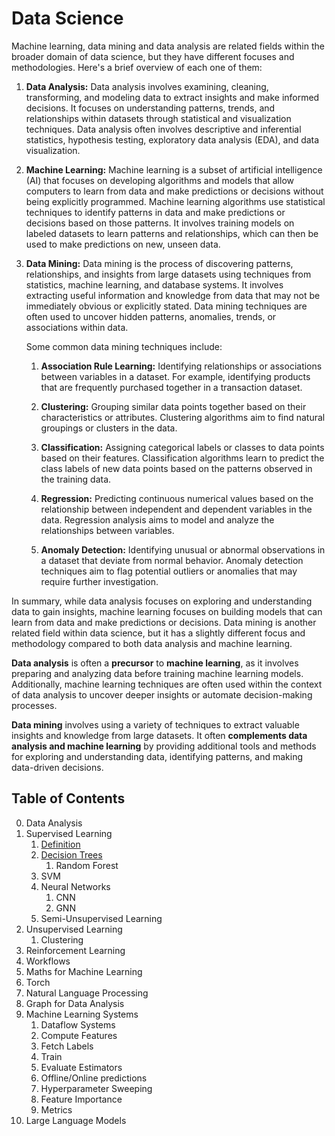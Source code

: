 # Data Science

Machine learning, data mining and data analysis are related fields within the broader domain of data science, but they have different focuses and methodologies. Here's a brief overview of each one of them:

1. **Data Analysis:**
   Data analysis involves examining, cleaning, transforming, and modeling data to extract insights and make informed decisions. It focuses on understanding patterns, trends, and relationships within datasets through statistical and visualization techniques. Data analysis often involves descriptive and inferential statistics, hypothesis testing, exploratory data analysis (EDA), and data visualization.

2. **Machine Learning:**
   Machine learning is a subset of artificial intelligence (AI) that focuses on developing algorithms and models that allow computers to learn from data and make predictions or decisions without being explicitly programmed. Machine learning algorithms use statistical techniques to identify patterns in data and make predictions or decisions based on those patterns. It involves training models on labeled datasets to learn patterns and relationships, which can then be used to make predictions on new, unseen data.

3. **Data Mining:**
    Data mining is the process of discovering patterns, relationships, and insights from large datasets using techniques from statistics, machine learning, and database systems. It involves extracting useful information and knowledge from data that may not be immediately obvious or explicitly stated. Data mining techniques are often used to uncover hidden patterns, anomalies, trends, or associations within data.

    Some common data mining techniques include:

    1. **Association Rule Learning:** Identifying relationships or associations between variables in a dataset. For example, identifying products that are frequently purchased together in a transaction dataset.

    2. **Clustering:** Grouping similar data points together based on their characteristics or attributes. Clustering algorithms aim to find natural groupings or clusters in the data.

    3. **Classification:** Assigning categorical labels or classes to data points based on their features. Classification algorithms learn to predict the class labels of new data points based on the patterns observed in the training data.

    4. **Regression:** Predicting continuous numerical values based on the relationship between independent and dependent variables in the data. Regression analysis aims to model and analyze the relationships between variables.

    5. **Anomaly Detection:** Identifying unusual or abnormal observations in a dataset that deviate from normal behavior. Anomaly detection techniques aim to flag potential outliers or anomalies that may require further investigation.

In summary, while data analysis focuses on exploring and understanding data to gain insights, machine learning focuses on building models that can learn from data and make predictions or decisions. Data mining is another related field within data science, but it has a slightly different focus and methodology compared to both data analysis and machine learning.

**Data analysis** is often a **precursor** to **machine learning**, as it involves preparing and analyzing data before training machine learning models. Additionally, machine learning techniques are often used within the context of data analysis to uncover deeper insights or automate decision-making processes.


**Data mining** involves using a variety of techniques to extract valuable insights and knowledge from large datasets. It often **complements data analysis and machine learning** by providing additional tools and methods for exploring and understanding data, identifying patterns, and making data-driven decisions.

## Table of Contents
0. Data Analysis
1. Supervised Learning
    1. [Definition](./01_SUPERVISED_LEARNING/section_01.md)
    2. [Decision Trees](./01_SUPERVISED_LEARNING/section_01.md)
        1. Random Forest
    3. SVM
    4. Neural Networks
        1. CNN
        2. GNN
    5. Semi-Unsupervised Learning
2. Unsupervised Learning
    1. Clustering
3. Reinforcement Learning
4. Workflows
5. Maths for Machine Learning
6. Torch
7. Natural Language Processing
8. Graph for Data Analysis
9. Machine Learning Systems
    1. Dataflow Systems
    2. Compute Features
    3. Fetch Labels
    4. Train
    5. Evaluate Estimators
    6. Offline/Online predictions
    7. Hyperparameter Sweeping
    8. Feature Importance
    9. Metrics
10. Large Language Models
